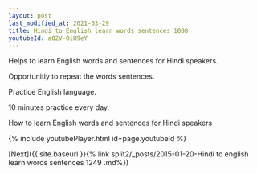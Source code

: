 ```yaml
---
layout: post
last_modified_at: 2021-03-29
title: Hindi to English learn words sentences 1008 
youtubeId: a02V-OiH9eY
---
```

 
 
Helps to learn English words and sentences for Hindi speakers.

Opportunitiy to repeat the words sentences. 

Practice English language. 
 
10 minutes practice every day. 
 
How to learn English words and sentences for Hindi speakers 
 
{% include youtubePlayer.html id=page.youtubeId %}
 
 
[Next]({{ site.baseurl }}{% link  split2/_posts/2015-01-20-Hindi to english learn words sentences 1249 .md%})
 
